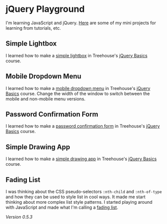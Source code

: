 # jQuery Playground

I'm learning JavaScript and jQuery. [Here](http://mfcovington.github.io/jquery-playground/index.html) are some of my mini projects for learning from tutorials, etc.

## Simple Lightbox

I learned how to make a [simple lightbox](http://mfcovington.github.io/jquery-playground/lightbox/) in Treehouse's [jQuery Basics](https://teamtreehouse.com/library/jquery-basics/creating-a-simple-lightbox/) course.

## Mobile Dropdown Menu

I learned how to make a [mobile dropdown menu](http://mfcovington.github.io/jquery-playground/mobile-dropdown/) in Treehouse's [jQuery Basics](https://teamtreehouse.com/library/jquery-basics/creating-a-mobile-drop-down-menu/) course. Change the width of the window to switch between the mobile and non-mobile menu versions.

## Password Confirmation Form

I learned how to make a [password confirmation form](http://mfcovington.github.io/jquery-playground/password-confirmation/) in Treehouse's [jQuery Basics](https://teamtreehouse.com/library/jquery-basics/creating-a-password-confirmation-form/) course.

## Simple Drawing App

I learned how to make a [simple drawing app](http://mfcovington.github.io/jquery-playground/draw/) in Treehouse's [jQuery Basics](https://teamtreehouse.com/library/jquery-basics/creating-a-simple-drawing-application/) course.

## Fading List

I was thinking about the CSS pseudo-selectors `:nth-child` and `:nth-of-type` and how they can be used to style list in cool ways. It made me start thinking about more complex list style patterns. I started playing around with JavaScript and made what I'm calling a [fading list](http://mfcovington.github.io/jquery-playground/fading-list/).

*Version 0.5.3*
